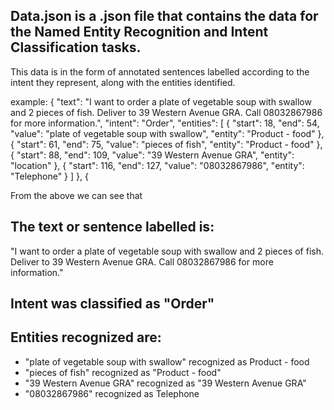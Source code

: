 ## Data.json is a .json file that contains the data for the Named Entity Recognition and Intent Classification tasks.

This data is in the form of annotated sentences labelled according to the intent they represent, along with the entities identified.


example:
	{
        "text": "I want to order a plate of vegetable soup with swallow and 2 pieces of fish. Deliver to 39 Western Avenue GRA. Call 08032867986 for more information.",
        "intent": "Order",
        "entities": [
          {
            "start": 18,
            "end": 54,
            "value": "plate of vegetable soup with swallow",
            "entity": "Product - food"
          },
          {
            "start": 61,
            "end": 75,
            "value": "pieces of fish",
            "entity": "Product - food"
          },
          {
            "start": 88,
            "end": 109,
            "value": "39 Western Avenue GRA",
            "entity": "location"
          },
          {
            "start": 116,
            "end": 127,
            "value": "08032867986",
            "entity": "Telephone"
          }
        ]
      },
      {



From the above we can see that 
## The text or sentence labelled is:
 "I want to order a plate of vegetable soup with swallow and 2 pieces of fish. Deliver to 39 Western Avenue GRA. Call 08032867986 for more information."

## Intent was classified as "Order"

## Entities recognized are:
- "plate of vegetable soup with swallow" recognized as Product - food
- "pieces of fish" recognized as "Product - food"
- "39 Western Avenue GRA" recognized as "39 Western Avenue GRA"
- "08032867986" recognized as Telephone